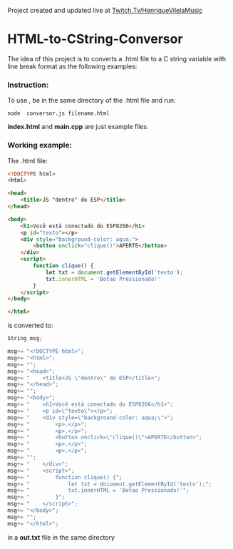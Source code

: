 Project created and updated live at  [Twitch.Tv/HenriqueVilelaMusic](https://twitch.tv/henriquevilelamusic)

# HTML-to-CString-Conversor

The idea of this project is to converts a .html file to a C string variable with line break format as the following examples:

### Instruction:

To use , be in the same directory of the .html file and run:
```
node  conversor.js filename.html
```

**index.html** and **main.cpp** are just example files. 

### Working example:

The .html file: 

```html
<!DOCTYPE html>
<html>

<head>
    <title>JS "dentro" do ESP</title>
</head>

<body>
    <h1>Você está conectado do ESP8266</h1>
    <p id="texto"></p>
    <div style="background-color: aqua;">
        <button onclick="clique()">APERTE</button>
    </div>
    <script>
        function clique() {
            let txt = document.getElementById('texto');
            txt.innerHTML = 'Botao Pressionado!'
        }
    </script>
</body>

</html>
```
is converted to: 

```cpp
String msg;

msg+= "<!DOCTYPE html>";
msg+= "<html>";
msg+= "";
msg+= "<head>";
msg+= "    <title>JS \"dentro\" do ESP</title>";
msg+= "</head>";
msg+= "";
msg+= "<body>";
msg+= "    <h1>Você está conectado do ESP8266</h1>";
msg+= "    <p id=\"texto\"></p>";
msg+= "    <div style=\"background-color: aqua;\">";
msg+= "        <p>.</p>";
msg+= "        <p>.</p>";
msg+= "        <button onclick=\"clique()\">APERTE</button>";
msg+= "        <p>.</p>";
msg+= "        <p>.</p>";
msg+= "";
msg+= "    </div>";
msg+= "    <script>";
msg+= "        function clique() {";
msg+= "            let txt = document.getElementById('texto');";
msg+= "            txt.innerHTML = 'Botao Pressionado!'";
msg+= "        }";
msg+= "    </script>";
msg+= "</body>";
msg+= "";
msg+= "</html>";
```

in a **out.txt** file in the same directory
